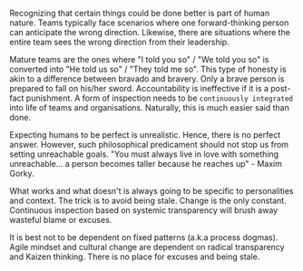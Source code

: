 Recognizing that certain things could be done better is part of human nature. Teams typically face scenarios where one forward-thinking person can anticipate the wrong direction. Likewise, there are situations where the entire team sees the wrong direction from their leadership.

Mature teams are the ones where "I told you so" / "We told you so" is converted into "He told us so" / "They told me so". This type of honesty is akin to a difference between bravado and bravery. Only a brave person is prepared to fall on his/her sword. Accountability is ineffective if it is a post-fact punishment. A form of inspection needs to be `continuously integrated` into life of teams and organisations. Naturally, this is much easier said than done.

Expecting humans to be perfect is unrealistic. Hence, there is no perfect answer. However, such philosophical predicament should not stop us from setting unreachable goals. "You must always live in love with something unreachable... a person becomes taller because he reaches up" - Maxim Gorky.

What works and what doesn't is always going to be specific to personalities and context. The trick is to avoid being stale. Change is the only constant. Continuous inspection based on systemic transparency will brush away wasteful blame or excuses.

It is best not to be dependent on fixed patterns (a.k.a process dogmas). Agile mindset and cultural change are dependent on radical transparency and Kaizen thinking. There is no place for excuses and being stale.